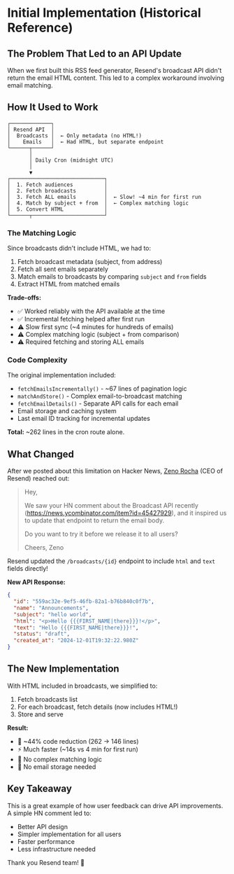# Initial Implementation (Historical Reference)

## The Problem That Led to an API Update

When we first built this RSS feed generator, Resend's broadcast API didn't return the email HTML content. This led to a complex workaround involving email matching.

## How It Used to Work

```
┌─────────────┐
│ Resend API  │
│  Broadcasts │  ← Only metadata (no HTML!)
│    Emails   │  ← Had HTML, but separate endpoint
└──────┬──────┘
       │
       │ Daily Cron (midnight UTC)
       │
       ▼
┌──────────────────────────────┐
│  1. Fetch audiences          │
│  2. Fetch broadcasts         │
│  3. Fetch ALL emails         │  ← Slow! ~4 min for first run
│  4. Match by subject + from  │  ← Complex matching logic
│  5. Convert HTML             │
└──────┬───────────────────────┘
```

### The Matching Logic

Since broadcasts didn't include HTML, we had to:

1. Fetch broadcast metadata (subject, from address)
2. Fetch all sent emails separately
3. Match emails to broadcasts by comparing `subject` and `from` fields
4. Extract HTML from matched emails

**Trade-offs:**
- ✅ Worked reliably with the API available at the time
- ✅ Incremental fetching helped after first run
- ⚠️ Slow first sync (~4 minutes for hundreds of emails)
- ⚠️ Complex matching logic (subject + from comparison)
- ⚠️ Required fetching and storing ALL emails

### Code Complexity

The original implementation included:
- `fetchEmailsIncrementally()` - ~67 lines of pagination logic
- `matchAndStore()` - Complex email-to-broadcast matching
- `fetchEmailDetails()` - Separate API calls for each email
- Email storage and caching system
- Last email ID tracking for incremental updates

**Total:** ~262 lines in the cron route alone.

## What Changed

After we posted about this limitation on Hacker News, [Zeno Rocha](https://zenorocha.com/) (CEO of Resend) reached out:

> Hey,
>
> We saw your HN comment about the Broadcast API recently (https://news.ycombinator.com/item?id=45427929), and it inspired us to update that endpoint to return the email body.
>
> Do you want to try it before we release it to all users?
>
> Cheers,
> Zeno

Resend updated the `/broadcasts/{id}` endpoint to include `html` and `text` fields directly!

**New API Response:**
```json
{
  "id": "559ac32e-9ef5-46fb-82a1-b76b840c0f7b",
  "name": "Announcements",
  "subject": "hello world",
  "html": "<p>Hello {{{FIRST_NAME|there}}}!</p>",
  "text": "Hello {{{FIRST_NAME|there}}}!",
  "status": "draft",
  "created_at": "2024-12-01T19:32:22.980Z"
}
```

## The New Implementation

With HTML included in broadcasts, we simplified to:

1. Fetch broadcasts list
2. For each broadcast, fetch details (now includes HTML!)
3. Store and serve

**Result:**
- 🚀 ~44% code reduction (262 → 146 lines)
- ⚡ Much faster (~14s vs 4 min for first run)
- 🎯 No complex matching logic
- 🧹 No email storage needed

## Key Takeaway

This is a great example of how user feedback can drive API improvements. A simple HN comment led to:
- Better API design
- Simpler implementation for all users
- Faster performance
- Less infrastructure needed

Thank you Resend team! 🙏
